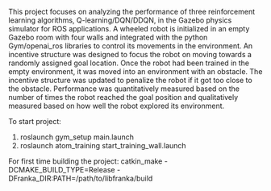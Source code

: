 This project focuses on analyzing the performance of three reinforcement learning algorithms, Q-learning/DQN/DDQN, in the Gazebo physics simulator
for ROS applications. A wheeled robot is initialized in an empty Gazebo room with four walls and integrated with the python Gym/openai_ros libraries
to control its movements in the environment. An incentive structure was designed to focus the robot on moving towards a randomly assigned goal 
location. Once the robot had been trained in the empty environment, it was moved into an environment with an obstacle. The incentive structure was 
updated to penalize the robot if it got too close to the obstacle. Performance was quantitatively measured based on the number of times the robot reached
the goal position and qualitatively measured based on how well the robot explored its environment.

To start project:
1. roslaunch gym_setup main.launch
2. roslaunch atom_training start_training_wall.launch

For first time building the project:
catkin_make -DCMAKE_BUILD_TYPE=Release -DFranka_DIR:PATH=/path/to/libfranka/build
